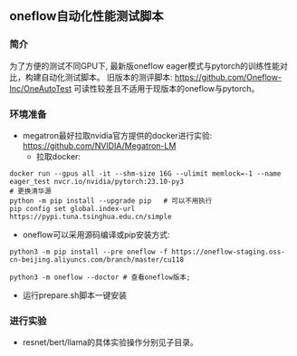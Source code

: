 ## oneflow自动化性能测试脚本
### 简介
为了方便的测试不同GPU下, 最新版oneflow eager模式与pytorch的训练性能对比，构建自动化测试脚本。
旧版本的测评脚本: https://github.com/Oneflow-Inc/OneAutoTest 可读性较差且不适用于现版本的oneflow与pytorch。

### 环境准备
* megatron最好拉取nvidia官方提供的docker进行实验: https://github.com/NVIDIA/Megatron-LM
  - 拉取docker:
```shell
docker run --gpus all -it --shm-size 16G --ulimit memlock=-1 --name eager_test nvcr.io/nvidia/pytorch:23.10-py3
# 更换清华源
python -m pip install --upgrade pip   # 可以不用执行
pip config set global.index-url https://pypi.tuna.tsinghua.edu.cn/simple
```
* oneflow可以采用源码编译或pip安装方式:
```shell
python3 -m pip install --pre oneflow -f https://oneflow-staging.oss-cn-beijing.aliyuncs.com/branch/master/cu118

python3 -m oneflow --doctor # 查看oneflow版本;
```
* 运行prepare.sh脚本一键安装

### 进行实验
* resnet/bert/llama的具体实验操作分别见子目录。
